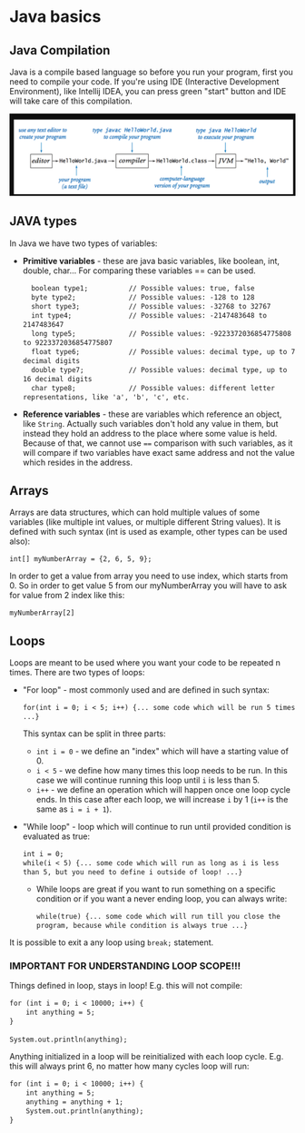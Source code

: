 # Java basics
## Java Compilation

Java is a compile based language so before you run your program, first you need to compile your code.
If you're using IDE (Interactive Development Environment), like Intellij IDEA, you can press green "start" button and IDE will take care of this compilation.

![unnamed.png](java_compilation.png)
## JAVA types
In Java we have two types of variables:
- **Primitive variables** - these are java basic variables, like boolean, int, double, char... For comparing these variables == can be used.

        boolean type1;          // Possible values: true, false
        byte type2;             // Possible values: -128 to 128
        short type3;            // Possible values: -32768 to 32767
        int type4;              // Possible values: -2147483648 to 2147483647
        long type5;             // Possible values: -9223372036854775808 to 9223372036854775807
        float type6;            // Possible values: decimal type, up to 7 decimal digits
        double type7;           // Possible values: decimal type, up to 16 decimal digits
        char type8;             // Possible values: different letter representations, like 'a', 'b', 'c', etc.

- **Reference variables** - these are variables which reference an object, like `String`. Actually such variables don't hold any value in them, but instead they hold an address to the place where some value is held. Because of that, we cannot use `==` comparison with such variables, as it will compare if two variables have exact same address and not the value which resides in the address.

## Arrays
Arrays are data structures, which can hold multiple values of some variables (like multiple int values, or multiple different String values).
It is defined with such syntax (int is used as example, other types can be used also): 

    int[] myNumberArray = {2, 6, 5, 9};

In order to get a value from array you need to use index, which starts from 0. So in order to get value 5 from our myNumberArray you will have to ask for value from 2 index like this:

    myNumberArray[2]


## Loops
Loops are meant to be used where you want your code to be repeated n times. There are two types of loops:

- "For loop" - most commonly used and are defined in such syntax:

      for(int i = 0; i < 5; i++) {... some code which will be run 5 times ...}

  This syntax can be split in three parts:
    - `int i = 0` - we define an "index" which will have a starting value of 0.
    - `i < 5` - we define how many times this loop needs to be run. In this case we will continue running this loop until `i` is less than 5.
    - `i++` - we define an operation which will happen once one loop cycle ends. In this case after each loop, we will increase `i` by 1 (`i++` is the same as `i = i + 1`).

- "While loop" - loop which will continue to run until provided condition is evaluated as true:

      int i = 0;
      while(i < 5) {... some code which will run as long as i is less than 5, but you need to define i outside of loop! ...}

    - While loops are great if you want to run something on a specific condition or if you want a never ending loop, you can always write:

          while(true) {... some code which will run till you close the program, because while condition is always true ...}

It is possible to exit a any loop using `break;` statement.
### IMPORTANT FOR UNDERSTANDING LOOP SCOPE!!!
Things defined in loop, stays in loop! E.g. this will not compile:

    for (int i = 0; i < 10000; i++) {
        int anything = 5;
    }
    
    System.out.println(anything);

Anything initialized in a loop will be reinitialized with each loop cycle. E.g. this will always print 6, no matter how many cycles loop will run:

    for (int i = 0; i < 10000; i++) {
        int anything = 5;
        anything = anything + 1;
        System.out.println(anything);
    }



